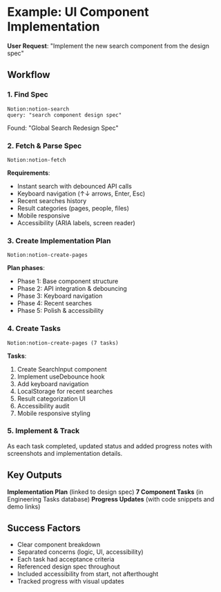 # Example: UI Component Implementation

**User Request**: "Implement the new search component from the design spec"

## Workflow

### 1. Find Spec
```
Notion:notion-search
query: "search component design spec"
```
Found: "Global Search Redesign Spec"

### 2. Fetch & Parse Spec
```
Notion:notion-fetch
```

**Requirements**:
- Instant search with debounced API calls
- Keyboard navigation (↑↓ arrows, Enter, Esc)
- Recent searches history
- Result categories (pages, people, files)
- Mobile responsive
- Accessibility (ARIA labels, screen reader)

### 3. Create Implementation Plan
```
Notion:notion-create-pages
```

**Plan phases**:
- Phase 1: Base component structure
- Phase 2: API integration & debouncing
- Phase 3: Keyboard navigation
- Phase 4: Recent searches
- Phase 5: Polish & accessibility

### 4. Create Tasks
```
Notion:notion-create-pages (7 tasks)
```

**Tasks**:
1. Create SearchInput component
2. Implement useDebounce hook
3. Add keyboard navigation
4. LocalStorage for recent searches
5. Result categorization UI
6. Accessibility audit
7. Mobile responsive styling

### 5. Implement & Track
As each task completed, updated status and added progress notes with screenshots and implementation details.

## Key Outputs

**Implementation Plan** (linked to design spec)
**7 Component Tasks** (in Engineering Tasks database)
**Progress Updates** (with code snippets and demo links)

## Success Factors
- Clear component breakdown
- Separated concerns (logic, UI, accessibility)
- Each task had acceptance criteria
- Referenced design spec throughout
- Included accessibility from start, not afterthought
- Tracked progress with visual updates
